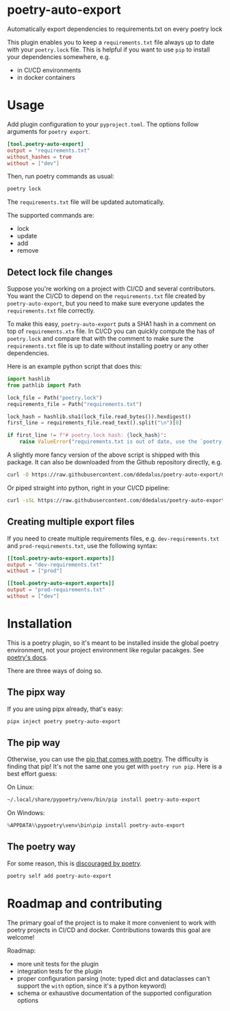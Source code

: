 # poetry-auto-export

Automatically export dependencies to requirements.txt on every poetry lock

This plugin enables you to keep a `requirements.txt` file always up to date with your `poetry.lock` file. This is helpful if you want to use `pip` to install your dependencies somewhere, e.g.

- in CI/CD environments
- in docker containers

# Usage

Add plugin configuration to your `pyproject.toml`. The options follow arguments for `poetry export`.

```toml
[tool.poetry-auto-export]
output = "requirements.txt"
without_hashes = true
without = ["dev"]
```

Then, run poetry commands as usual:

```bash
poetry lock
```

The `requirements.txt` file will be updated automatically.

The supported commands are:

- lock
- update
- add
- remove

## Detect lock file changes

Suppose you're working on a project with CI/CD and several contributors. You want the CI/CD to depend on the `requirements.txt` file created by `poetry-auto-export`, but you need to make sure everyone updates the `requirements.txt` file correctly.

To make this easy, `poetry-auto-export` puts a SHA1 hash in a comment on top of `requirements.xtx` file.
In CI/CD you can quickly compute the has of `poetry.lock` and compare that with the comment to make sure the `requirements.txt` file is up to date without installing poetry or any other dependencies.

Here is an example python script that does this:

```python
import hashlib
from pathlib import Path

lock_file = Path("poetry.lock")
requirements_file = Path("requirements.txt")

lock_hash = hashlib.sha1(lock_file.read_bytes()).hexdigest()
first_line = requirements_file.read_text().split("\n")[0]

if first_line != f"# poetry.lock hash: {lock_hash}":
    raise ValueError("requirements.txt is out of date, use the `poetry-auto-export` plugin to update it!")
```

A slightly more fancy version of the above script is shipped with this package.
It can also be downloaded from the Github repository directly, e.g.

```bash
curl -O https://raw.githubusercontent.com/ddedalus/poetry-auto-export/main/check_requirements_file.py
```

Or piped straight into python, right in your CI/CD pipeline:

```bash
curl -sSL https://raw.githubusercontent.com/ddedalus/poetry-auto-export/main/check_requirements_file.py | python3 -
```

## Creating multiple export files

If you need to create multiple requirements files, e.g. `dev-requirements.txt` and `prod-requirements.txt`, use the following syntax:

```toml
[[tool.poetry-auto-export.exports]]
output = "dev-requirements.txt"
without = ["prod"]

[[tool.poetry-auto-export.exports]]
output = "prod-requirements.txt"
without = ["dev"]
```

# Installation

This is a poetry plugin, so it's meant to be installed inside the global poetry environment, not your project environment like regular pacakges.
See [poetry's docs](https://python-poetry.org/docs/master/plugins/#using-plugins).

There are three ways of doing so.

## The pipx way

If you are using pipx already, that's easy:

```bash
pipx inject poetry poetry-auto-export
```

## The pip way

Otherwise, you can use the [pip that comes with poetry](https://python-poetry.org/docs/1.6/#installation). The difficulty is finding that pip! It's not the same one you get with `poetry run pip`.
Here is a best effort guess:

On Linux:

```bash
~/.local/share/pypoetry/venv/bin/pip install poetry-auto-export
```

On Windows:

```powershell
%APPDATA%\pypoetry\venv\bin\pip install poetry-auto-export
```

## The poetry way

For some reason, this is [discouraged by poetry](https://python-poetry.org/docs/master/plugins/#the-self-add-command).

```bash
poetry self add poetry-auto-export
```

# Roadmap and contributing

The primary goal of the project is to make it more convenient to work with poetry projects in CI/CD and docker. Contributions towards this goal are welcome!

Roadmap:

- more unit tests for the plugin
- integration tests for the plugin
- proper configuration parsing (note: typed dict and dataclasses can't support the `with` option, since it's a python keyword)
- schema or exhaustive documentation of the supported configuration options
